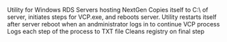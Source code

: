 Utility for Windows RDS Servers hosting NextGen
Copies itself to C:\ of server, initiates steps for VCP.exe, and reboots server.
Utility restarts itself after server reboot when an andministrator logs in to continue VCP process
Logs each step of the process to TXT file
Cleans registry on final step
